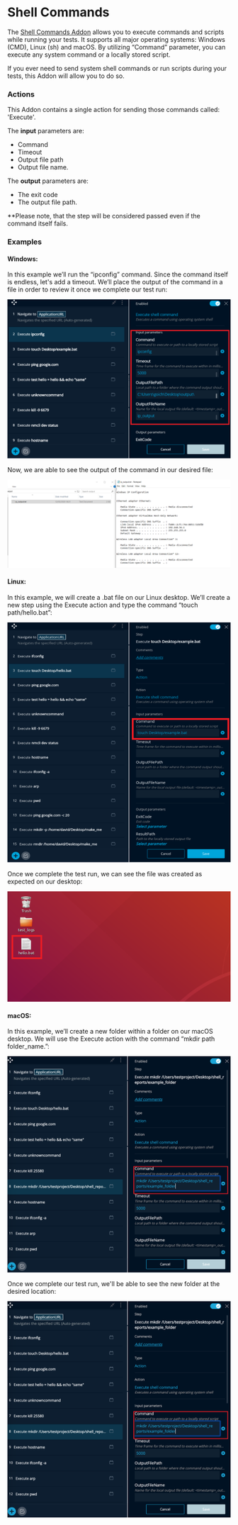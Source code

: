 # Shell Commands

The [Shell Commands Addon](https://addons.testproject.io/shell-commands) allows you to execute commands and scripts while running your tests. It supports all major operating systems: Windows \(CMD\), Linux \(sh\) and macOS. By utilizing “Command” parameter, you can execute any system command or a locally stored script.

If you ever need to send system shell commands or run scripts during your tests, this Addon will allow you to do so.

### **Actions**

This Addon contains a single action for sending those commands called: 'Execute'.

The **input** parameters are: 

* Command 
* Timeout
* Output file path
* Output file name.

The **output** parameters are: 

* The exit code
* The output file path.

\*\*Please note, that the step will be considered passed even if the command itself fails.

### **Examples**

#### **Windows:**

In this example we’ll run the “ipconfig” command. Since the command itself is endless, let's add a timeout. We’ll place the output of the command in a file in order to review it once we complete our test run:

![Execute Shell Command Action in the TestProject Recorder Step Widget](../../.gitbook/assets/shell-commands-addon-windows1.png)

Now, we are able to see the output of the command in our desired file:

![Output of the Command](../../.gitbook/assets/shell-commands-addon-windows2.png)

#### **Linux:**

In this example, we will create a .bat file on our Linux desktop. We’ll create a new step using the Execute action and type the command “touch path/hello.bat”:

![Execute Shell Command Action in the TestProject Recorder Step Widget](../../.gitbook/assets/shell-commands-addon-linux1.png)

Once we complete the test run, we can see the file was created as expected on our desktop:

![.bat file on our Linux desktop](../../.gitbook/assets/shell-commands-addon-linux2.png)

#### **macOS:**

In this example, we’ll create a new folder within a folder on our macOS desktop. We will use the Execute action with the command “mkdir path folder\_name.”:

![Execute Shell Command Action in the TestProject Recorder Step Widget](../../.gitbook/assets/shell-commands-addon-macos1.png)

Once we complete our test run, we'll be able to see the new folder at the desired location:

![New folder created on our macOS desktop](../../.gitbook/assets/shell-commands-addon-macos2.png)




